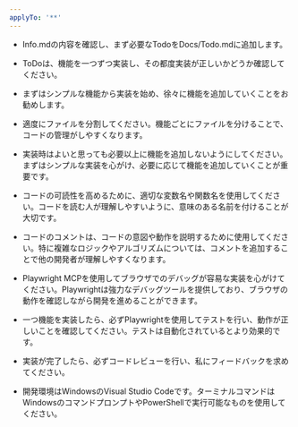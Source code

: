 ```yaml
---
applyTo: '**'
---
```


- Info.mdの内容を確認し、まず必要なTodoをDocs/Todo.mdに追加します。
- ToDoは、機能を一つずつ実装し、その都度実装が正しいかどうか確認してください。
- まずはシンプルな機能から実装を始め、徐々に機能を追加していくことをお勧めします。
- 適度にファイルを分割してください。機能ごとにファイルを分けることで、コードの管理がしやすくなります。
- 実装時はよいと思っても必要以上に機能を追加しないようにしてください。まずはシンプルな実装を心がけ、必要に応じて機能を追加していくことが重要です。
- コードの可読性を高めるために、適切な変数名や関数名を使用してください。コードを読む人が理解しやすいように、意味のある名前を付けることが大切です。
- コードのコメントは、コードの意図や動作を説明するために使用してください。特に複雑なロジックやアルゴリズムについては、コメントを追加することで他の開発者が理解しやすくなります。

- Playwright MCPを使用してブラウザでのデバッグが容易な実装を心がけてください。Playwrightは強力なデバッグツールを提供しており、ブラウザの動作を確認しながら開発を進めることができます。
- 一つ機能を実装したら、必ずPlaywrightを使用してテストを行い、動作が正しいことを確認してください。テストは自動化されているとより効果的です。
- 実装が完了したら、必ずコードレビューを行い、私にフィードバックを求めてください。

- 開発環境はWindowsのVisual Studio Codeです。ターミナルコマンドはWindowsのコマンドプロンプトやPowerShellで実行可能なものを使用してください。